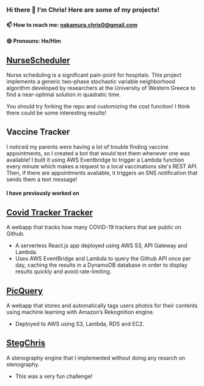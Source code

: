 
### Hi there 👋 I'm Chris! Here are some of my projects!
#### 📫 How to reach me: nakamura.chris0@gmail.com
#### 😄 Pronouns: He/Him
 
[NurseScheduler](https://github.com/chnakamura/NurseScheduler) 
---
Nurse scheduling is a significant pain-point for hospitals. This project implements a generic two-phase stochastic variable neighborhood algorithm developed by researchers at the University of Western Greece to find a near-optimal solution in quadratic time.

You should try forking the repo and customizing  the cost function! I think there could be some interesting results!

**Vaccine Tracker**
---
I noticed my parents were having a lot of trouble finding vaccine appointments, so I created a bot that would text them whenever one was available! I built it using AWS Eventbridge to trigger a Lambda function every minute which makes a request to a local vaccinations site's REST API. Then, if there are appointments available, it triggers an SNS notification that sends them a text message!
#### I have previously worked on

[Covid Tracker Tracker](http://covid-tracker-tracker.chrisnakamura.com) 
---
A webapp that tracks how many COVID-19 trackers that are public on Github. 
- A serverless React.js app deployed using AWS S3, API Gateway and Lambda. 
- Uses AWS EventBridge and Lambda to query the Github API once per day, caching the results in a DynamoDB database in order to display results quickly and avoid rate-limiting. 

[PicQuery](https://github.com/chnakamura/picquery) 
---
A webapp that stores and automatically tags users photos for their contents using machine learning with Amazon’s Rekognition engine.
- Deployed to AWS using S3, Lambda, RDS and EC2.

[StegChris](https://github.com/chnakamura/stegchris) 
---
A stenography engine that I implemented without doing any resarch on stenography. 
- This was a very fun challenge!



<!--
**chnakamura/chnakamura** is a ✨ _special_ ✨ repository because its `README.md` (this file) appears on your GitHub profile.

Here are some ideas to get you started:

- 🔭 I’m currently working on ...
- 🌱 I’m currently learning ...
- 👯 I’m looking to collaborate on ...
- 🤔 I’m looking for help with ...
- 💬 Ask me about ...
- 📫 How to reach me: ...
- 😄 Pronouns: ...
- ⚡ Fun fact: ...
-->
